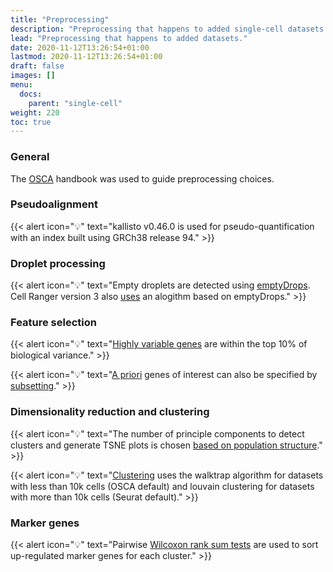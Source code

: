 ```yaml
---
title: "Preprocessing"
description: "Preprocessing that happens to added single-cell datasets."
lead: "Preprocessing that happens to added datasets."
date: 2020-11-12T13:26:54+01:00
lastmod: 2020-11-12T13:26:54+01:00
draft: false
images: []
menu: 
  docs:
    parent: "single-cell"
weight: 220
toc: true
---
```


### General

The [OSCA](http://bioconductor.org/books/release/OSCA/) handbook was used to guide preprocessing choices. 

### Pseudoalignment

{{< alert icon="💡" text="kallisto v0.46.0 is used for pseudo-quantification with an index built using GRCh38 release 94." >}}

### Droplet processing

{{< alert icon="💡" text="Empty droplets are detected using <a href='http://bioconductor.org/books/release/OSCA/droplet-processing.html#qc-droplets'>emptyDrops</a>. Cell Ranger version 3 also <a href='https://support.10xgenomics.com/single-cell-gene-expression/software/pipelines/latest/algorithms/overview'>uses</a> an alogithm based on emptyDrops." >}}


### Feature selection

{{< alert icon="💡" text="<a href='http://bioconductor.org/books/release/OSCA/feature-selection.html#feature-selection-subsetting'>Highly variable genes</a> are within the top 10% of biological variance." >}}

{{< alert icon="💡" text="<a href='http://bioconductor.org/books/release/OSCA/feature-selection.html#apriori-hvgs'>A priori</a> genes of interest can also be specified by <a href='/docs/single-cell/subsetting#custom-genes-for-clustering'>subsetting</a>." >}}

### Dimensionality reduction and clustering

{{< alert icon="💡" text="The number of principle components to detect clusters and generate TSNE plots is chosen <a href='http://bioconductor.org/books/release/OSCA/dimensionality-reduction.html#based-on-population-structure'>based on population structure</a>." >}}

{{< alert icon="💡" text="<a href='http://bioconductor.org/books/release/OSCA/clustering.html#other-parameters'>Clustering</a> uses the walktrap algorithm for datasets with less than 10k cells (OSCA default) and louvain clustering for datasets with more than 10k cells (Seurat default)." >}}


### Marker genes

{{< alert icon="💡" text="Pairwise <a href='http://bioconductor.org/books/release/OSCA/marker-detection.html#using-the-wilcoxon-rank-sum-test'>Wilcoxon rank sum tests</a> are used to sort up-regulated marker genes for each cluster." >}}